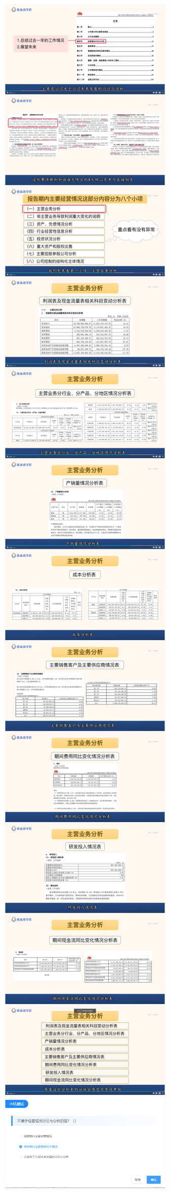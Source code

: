 ![](20201025-%20(1).png)
![](20201025-%20(2).png)
![](20201025-%20(3).png)
![](20201025-%20(4).png)
![](20201025-%20(5).png)
![](20201025-%20(6).png)
![](20201025-%20(7).png)
![](20201025-%20(8).png)
![](20201025-%20(9).png)
![](20201025-%20(10).png)
![](20201025-%20(11).png)
![](20201025-%20(12).png)
![](20201025-%20(13).png)